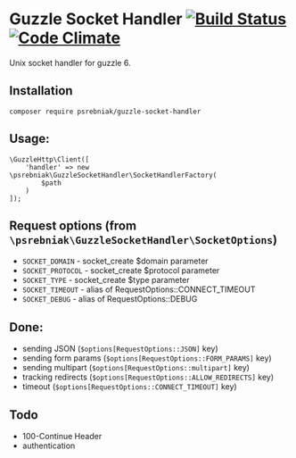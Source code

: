 # Guzzle Socket Handler [![Build Status](https://travis-ci.org/psrebniak/guzzle-socket-handler.svg?branch=master)](https://travis-ci.org/psrebniak/guzzle-socket-handler)  [![Code Climate](https://codeclimate.com/github/psrebniak/guzzle-socket-handler/badges/gpa.svg)](https://codeclimate.com/github/psrebniak/guzzle-socket-handler)

Unix socket handler for guzzle 6. 

## Installation

`composer require psrebniak/guzzle-socket-handler`

## Usage: 
``` 
\GuzzleHttp\Client([
    'handler' => new \psrebniak\GuzzleSocketHandler\SocketHandlerFactory(
        $path
    )
]); 

```

## Request options (from `\psrebniak\GuzzleSocketHandler\SocketOptions`)

* `SOCKET_DOMAIN` - socket_create $domain parameter
* `SOCKET_PROTOCOL` - socket_create $protocol parameter
* `SOCKET_TYPE` - socket_create $type parameter
* `SOCKET_TIMEOUT` - alias of RequestOptions::CONNECT_TIMEOUT
* `SOCKET_DEBUG` - alias of RequestOptions::DEBUG

## Done:

* sending JSON (`$options[RequestOptions::JSON]` key)
* sending form params (`$options[RequestOptions::FORM_PARAMS]` key)
* sending multipart (`$options[RequestOptions::multipart]` key)
* tracking redirects (`$options[RequestOptions::ALLOW_REDIRECTS]` key)
* timeout (`$options[RequestOptions::CONNECT_TIMEOUT]` key)

## Todo

* 100-Continue Header
* authentication